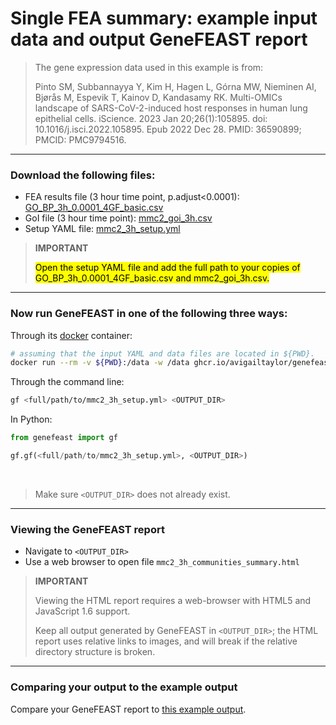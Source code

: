 # Single FEA summary: example input data and output GeneFEAST report

> The gene expression data used in this example is from: 
>
> Pinto SM, Subbannayya Y, Kim H, Hagen L, Górna MW, Nieminen AI, Bjørås M, Espevik T, Kainov D, Kandasamy RK. Multi-OMICs landscape of SARS-CoV-2-induced host responses in human lung epithelial cells. iScience. 2023 Jan 20;26(1):105895. doi: 10.1016/j.isci.2022.105895. Epub 2022 Dec 28. PMID: 36590899; PMCID: PMC9794516.

---
### Download the following files:

- FEA results file (3 hour time point, p.adjust<0.0001): [GO_BP_3h_0.0001_4GF_basic.csv](https://avigailtaylor.github.io/GeneFEAST/GO_BP_3h_0.0001_4GF_basic.csv)
- GoI file (3 hour time point): [mmc2_goi_3h.csv](https://avigailtaylor.github.io/GeneFEAST/mmc2_goi_3h.csv)
- Setup YAML file: [mmc2_3h_setup.yml](https://avigailtaylor.github.io/GeneFEAST/mmc2_3h_setup.yml)
  
> **IMPORTANT**
> 
> <mark>Open the setup YAML file and add the full path to your copies of GO_BP_3h_0.0001_4GF_basic.csv and mmc2_goi_3h.csv.</mark>

---
### Now run GeneFEAST in one of the following three ways:

Through its [docker](https://docs.docker.com/get-docker/) container:

```bash
# assuming that the input YAML and data files are located in ${PWD}.
docker run --rm -v ${PWD}:/data -w /data ghcr.io/avigailtaylor/genefeast gf mmc2_3h_setup.yml <OUTPUT_DIR>
```

Through the command line:

```bash
gf <full/path/to/mmc2_3h_setup.yml> <OUTPUT_DIR>
```

In Python:

```python
from genefeast import gf

gf.gf(<full/path/to/mmc2_3h_setup.yml>, <OUTPUT_DIR>)
```

<br>

> Make sure `<OUTPUT_DIR>` does not already exist.

---

### Viewing the GeneFEAST report

- Navigate to `<OUTPUT_DIR>`
- Use a web browser to open file `mmc2_3h_communities_summary.html`

> **IMPORTANT**
> 
> Viewing the HTML report requires a web-browser with HTML5 and JavaScript 1.6 support.
>
> Keep all output generated by GeneFEAST in `<OUTPUT_DIR>`; the HTML report uses relative links to images, and will break if the relative directory structure is broken.

---

### Comparing your output to the example output

Compare your GeneFEAST report to <a href="https://github.com/avigailtaylor/GeneFEAST/tree/main/example_outputs/single_genefeast_example">this example output</a>. 
